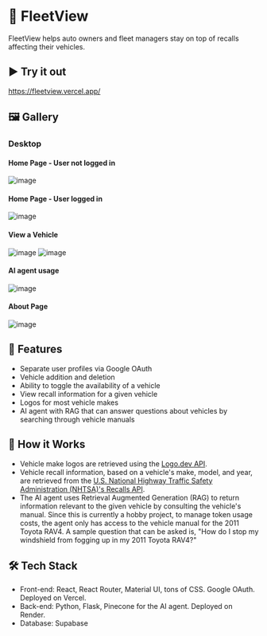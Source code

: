 # 🚗 FleetView
FleetView helps auto owners and fleet managers stay on top of recalls affecting their vehicles.

## ▶️ Try it out
https://fleetview.vercel.app/ 



## 🖼️ Gallery

### Desktop 

#### Home Page - User not logged in
![image](https://github.com/user-attachments/assets/31441fa6-9a28-4b26-bd83-c3b942057a09)


#### Home Page - User logged in
![image](https://github.com/user-attachments/assets/3311dfb6-5fb0-4336-b655-2fe29152d92e)


#### View a Vehicle
![image](https://github.com/user-attachments/assets/9c9c51aa-b106-46a8-b39b-7346aa5fbebe)
![image](https://github.com/user-attachments/assets/7b0b1003-5f0d-40f8-9a5d-2ce41f66a62a)

#### AI agent usage
![image](https://github.com/user-attachments/assets/c5dad821-5fc6-417c-8f2f-0ce14552f640)


#### About Page
![image](https://github.com/user-attachments/assets/f73d782d-6d34-457f-9137-180e4eb06c31)


## 👀 Features
- Separate user profiles via Google OAuth
- Vehicle addition and deletion
- Ability to toggle the availability of a vehicle
- View recall information for a given vehicle
- Logos for most vehicle makes
- AI agent with RAG that can answer questions about vehicles by searching through vehicle manuals

## 🧠 How it Works
- Vehicle make logos are retrieved using the [Logo.dev API](https://logo.dev).
- Vehicle recall information, based on a vehicle's make, model, and year, are retrieved from the [U.S. National Highway Traffic Safety Administration (NHTSA)'s Recalls API](https://www.nhtsa.gov/nhtsa-datasets-and-apis).
- The AI agent uses Retrieval Augmented Generation (RAG) to return information relevant to the given vehicle by consulting the vehicle's manual. Since this is currently a hobby project, to manage token usage costs, the agent only has access to the vehicle manual for the 2011 Toyota RAV4. A sample question that can be asked is, "How do I stop my windshield from fogging up in my 2011 Toyota RAV4?"

## 🛠️ Tech Stack
- Front-end: React, React Router, Material UI, tons of CSS. Google OAuth. Deployed on Vercel.
- Back-end: Python, Flask, Pinecone for the AI agent. Deployed on Render. 
- Database: Supabase


